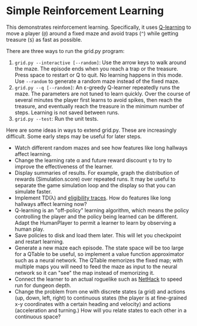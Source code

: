 # Simple Reinforcement Learning

This demonstrates reinforcement learning. Specifically, it
uses [Q-learning](https://webdocs.cs.ualberta.ca/~sutton/book/ebook/node65.html)
to move a player (`@`) around a fixed maze and avoid traps (`^`) while getting
treasure (`$`) as fast as possible.

There are three ways to run the grid.py program:

1. `grid.py --interactive [--random]`: Use the arrow keys to walk
   around the maze. The episode ends when you reach a trap or the
   treasure. Press space to restart or Q to quit. No learning happens
   in this mode. Use `--random` to generate a random maze instead of
   the fixed maze.
1. `grid.py --q [--random]`: An &epsilon;-greedy Q-learner repeatedly
   runs the maze. The parameters are not tuned to learn quickly. Over
   the course of several minutes the player first learns to avoid
   spikes, then reach the treasure, and eventually reach the treasure
   in the minimum number of steps. Learning is not saved between runs.
1. `grid.py --test`: Run the unit tests.

Here are some ideas in ways to extend grid.py. These are increasingly difficult.
Some early steps may be useful for later steps.

* Watch different random mazes and see how features like long hallways
  affect learning.
* Change the learning rate &alpha; and future reward discount &gamma; to try to
  improve the effectiveness of the learner.
* Display summaries of results. For example, graph the distribution of rewards
  (Simulation.score) over repeated runs. It may be useful to separate the game
  simulation loop and the display so that you can simulate faster.
* Implement TD(&lambda;)
  and [eligibility traces](https://webdocs.cs.ualberta.ca/~sutton/book/ebook/node75.html). How do features like long hallways affect learning now?
* Q-learning is an "off-policy" learning algorithm, which means the policy
  controlling the player and the policy being learned can be different. Adapt
  the HumanPlayer to permit a learner to learn by observing a human play.
* Save policies to disk and load them later. This will let you checkpoint and
  restart learning.
* Generate a new maze each episode. The state space will be too large
  for a QTable to be useful, so implement a value function
  approximator such as a neural network. The QTable memorizes the
  fixed map; with multiple maps you will need to feed the maze as
  input to the neural network so it can "see" the map instead of
  memorizing it.
* Connect the learner to an actual roguelike such
  as [NetHack](http://www.nethack.org/) to speed run for dungeon depth.
* Change the problem from one with discrete states (a grid) and actions (up,
  down, left, right) to continuous states (the player is at fine-grained x-y
  coordinates with a certain heading and velocity) and actions (acceleration and
  turning.) How will you relate states to each other in a continuous space?

